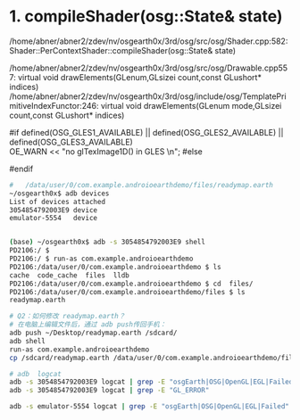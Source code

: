 # 1. compileShader(osg::State& state)

/home/abner/abner2/zdev/nv/osgearth0x/3rd/osg/src/osg/Shader.cpp:582:  Shader::PerContextShader::compileShader(osg::State& state)

/home/abner/abner2/zdev/nv/osgearth0x/3rd/osg/src/osg/Drawable.cpp557: virtual void drawElements(GLenum,GLsizei count,const GLushort* indices) 
/home/abner/abner2/zdev/nv/osgearth0x/3rd/osg/include/osg/TemplatePrimitiveIndexFunctor:246:  virtual void drawElements(GLenum mode,GLsizei count,const GLushort* indices)

#if defined(OSG_GLES1_AVAILABLE) || defined(OSG_GLES2_AVAILABLE) || defined(OSG_GLES3_AVAILABLE)      
        OE_WARN << "no glTexImage1D() in GLES \n";
#else

#endif

```sh
#   /data/user/0/com.example.androioearthdemo/files/readymap.earth
~/osgearth0x$ adb devices
List of devices attached
3054854792003E9	device
emulator-5554	device


(base) ~/osgearth0x$ adb -s 3054854792003E9 shell
PD2106:/ $  
PD2106:/ $ run-as com.example.androioearthdemo
PD2106:/data/user/0/com.example.androioearthdemo $ ls
cache  code_cache  files  lldb
PD2106:/data/user/0/com.example.androioearthdemo $ cd  files/  
PD2106:/data/user/0/com.example.androioearthdemo/files $ ls
readymap.earth

# Q2：如何修改 readymap.earth？​​
# 在电脑上编辑文件后，通过 adb push传回手机：
adb push ~/Desktop/readymap.earth /sdcard/
adb shell
run-as com.example.androioearthdemo
cp /sdcard/readymap.earth /data/user/0/com.example.androioearthdemo/files/
```


```sh 
# adb  logcat
adb -s 3054854792003E9 logcat | grep -E "osgEarth|OSG|OpenGL|EGL|Failed"
adb -s 3054854792003E9 logcat | grep -E "GL_ERROR"

adb -s emulator-5554 logcat | grep -E "osgEarth|OSG|OpenGL|EGL|Failed"
```